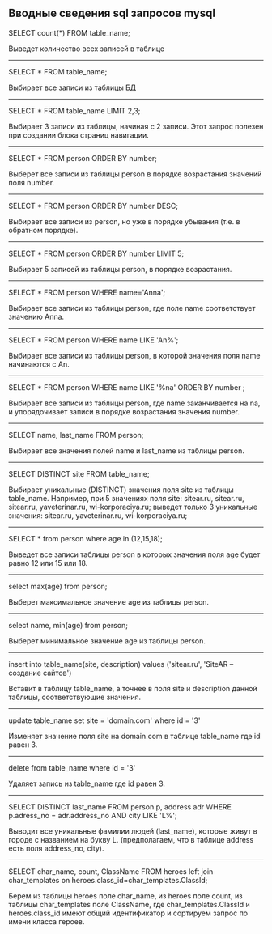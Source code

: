 ## Вводные сведения sql запросов mysql

SELECT count(*) FROM table_name;

Выведет количество всех записей в таблице

<hr>

SELECT * FROM table_name;

Выбирает все записи из таблицы БД

<hr>
SELECT * FROM table_name LIMIT 2,3;

Выбирает 3 записи из таблицы, начиная с 2 записи. Этот запрос полезен при создании блока страниц навигации.

<hr>

SELECT * FROM person ORDER BY number;

Выберет все записи из таблицы person в порядке возрастания значений поля number.

<hr>

SELECT * FROM person ORDER BY number DESC;

Выбирает все записи из person, но уже в порядке убывания (т.е. в обратном порядке).

<hr>

SELECT * FROM person ORDER BY number LIMIT 5;

Выбирает 5 записей из таблицы person, в порядке возрастания.

<hr>
SELECT * FROM person WHERE name='Anna';

Выбирает все записи из таблицы person, где поле name соответствует значению Anna.

<hr>

SELECT * FROM person WHERE name LIKE 'An%';

Выбирает все записи из таблицы person, в которой значения поля name начинаются с An.

<hr>

SELECT * FROM person WHERE name LIKE '%na' ORDER BY number ;

Выбирает все записи из таблицы person, где name заканчивается на na, и упорядочивает записи в порядке возрастания значения number.

<hr>


SELECT name, last_name FROM person;

Выбирает все значения полей name и last_name из таблицы person.

<hr>

SELECT DISTINCT site FROM table_name;

Выбирает уникальные (DISTINCT) значения поля site из таблицы table_name. Например, при 5 значениях поля site: sitear.ru, sitear.ru, sitear.ru, yaveterinar.ru, wi-korporaciya.ru; выведет только 3 уникальные значения: sitear.ru, yaveterinar.ru, wi-korporaciya.ru;

<hr>

SELECT * from person where age in (12,15,18);

Выведет все записи таблицы person в которых значения поля age будет равно 12 или 15 или 18.

<hr>

select max(age) from person;

Выберет максимальное значение age из таблицы person.

<hr>

select name, min(age) from person;

Выберет минимальное значение age из таблицы person.

<hr>

insert into table_name(site, description) values ('sitear.ru', 'SiteAR – создание сайтов')

Вставит в таблицу table_name, а точнее в поля site и description данной таблицы, соответствующие значения.

<hr>
update table_name set site = 'domain.com' where id = '3'

Изменяет значение поля site на domain.com в таблице table_name где id равен 3.

<hr>

delete from table_name where id = '3'

Удаляет запись из table_name где id равен 3.

<hr>

SELECT DISTINCT last_name FROM person p, address adr WHERE p.adress_no = adr.address_no AND city LIKE 'L%';

Выводит все уникальные фамилии людей (last_name), которые живут в городе с названием на букву L. (предполагаем, что в таблице address есть поля address_no, city).

<hr>
SELECT char_name, count, ClassName FROM heroes left join char_templates on heroes.class_id=char_templates.ClassId;

 Берем из таблицы heroes поле char_name, из heroes поле count, из таблицы char_templates поле ClassName, где char_templates.ClassId и heroes.class_id имеют общий идентификатор и сортируем запрос по имени класса героев.